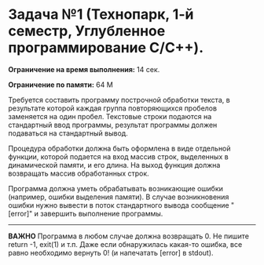 Задача №1 (Технопарк, 1-й семестр, Углубленное программирование C/C++).
===


**Ограничение на время выполнения:** 14 сек.

**Ограничение по памяти:** 64 M

Требуется составить программу построчной обработки текста, в результате которой каждая группа повторяющихся пробелов заменяется на один пробел.
Текстовые строки подаются на стандартный ввод программы, результат программы должен подаваться на стандартный вывод. 

Процедура обработки должна быть оформлена в виде отдельной функции, которой подается на вход массив строк, выделенных в динамической памяти, и его длина.
На выход функция должна возвращать массив обработанных строк.

Программа должна уметь обрабатывать возникающие ошибки (например, ошибки выделения памяти).
В случае возникновения ошибки нужно вывести в поток стандартного вывода сообщение "[error]" и завершить выполнение программы.

---

**ВАЖНО** Программа в любом случае должна возвращать 0. Не пишите return -1, exit(1) и т.п. Даже если обнаружилась какая-то ошибка, все равно необходимо вернуть 0! (и напечатать [error] в stdout).
